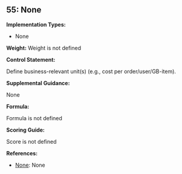 ## 55: None

**Implementation Types:**
 
- None

**Weight:** Weight is not defined

**Control Statement:**

Define business-relevant unit(s) (e.g., cost per order/user/GB-item).

**Supplemental Guidance:**

None

**Formula:**

Formula is not defined

**Scoring Guide:**

Score is not defined

**References:**

- [None](None): None